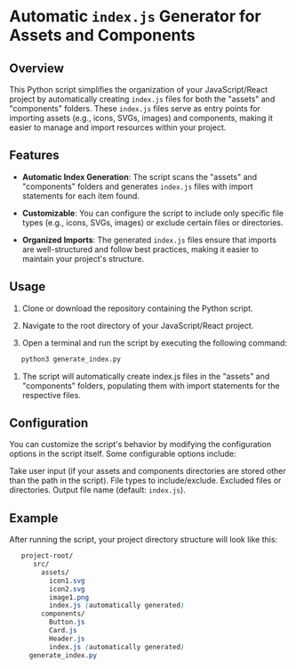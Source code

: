 # Automatic `index.js` Generator for Assets and Components

## Overview

This Python script simplifies the organization of your JavaScript/React project by automatically creating `index.js` files for both the "assets" and "components" folders. These `index.js` files serve as entry points for importing assets (e.g., icons, SVGs, images) and components, making it easier to manage and import resources within your project.

## Features

- **Automatic Index Generation**: The script scans the "assets" and "components" folders and generates `index.js` files with import statements for each item found.

- **Customizable**: You can configure the script to include only specific file types (e.g., icons, SVGs, images) or exclude certain files or directories.

- **Organized Imports**: The generated `index.js` files ensure that imports are well-structured and follow best practices, making it easier to maintain your project's structure.

## Usage

1. Clone or download the repository containing the Python script.

2. Navigate to the root directory of your JavaScript/React project.

3. Open a terminal and run the script by executing the following command:

```bash
   python3 generate_index.py
```

1. The script will automatically create index.js files in the "assets" and "components" folders, populating them with import statements for the respective files.

## Configuration
You can customize the script's behavior by modifying the configuration options in the script itself. Some configurable options include:

Take user input (if your assets and components directories are stored other than the path in the script).
File types to include/exclude.
Excluded files or directories.
Output file name (default: `index.js`).

## Example

After running the script, your project directory structure will look like this:

```css
   project-root/
      src/
        assets/
          icon1.svg
          icon2.svg
          image1.png
          index.js (automatically generated)
        components/
          Button.js
          Card.js
          Header.js
          index.js (automatically generated)
     generate_index.py
```


